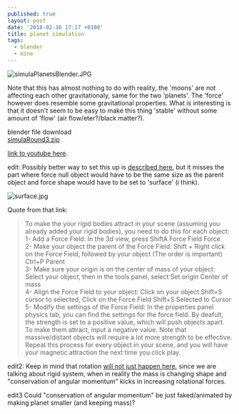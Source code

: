 ```yaml
---
published: true
layout: post
date: '2018-02-16 17:17 +0100'
title: planet simulation
tags:
  - blender
  - mine
---
```

![simulaPlanetsBlender.JPG]({{site.baseurl}}/media/simulaPlanetsBlender.JPG)

Note that this has almost nothing to do with reality, the 'moons' are not affecting each other gravitationaly, same for the two 'planets'. The 'force' however does resemble some gravitational properties. What is interesting is that it doesn't seem to be easy to make this thing 'stable' without some amount of 'flow' (air flow/eter?/black matter?).

blender file download  
[simulaRound3.zip](/blends/simulaRound3.zip)

[link to youtube here](https://youtu.be/0kbdKWVT7qw).

edit: Possibly better way to set this up is [described here](https://blender.stackexchange.com/questions/57090/how-do-i-make-two-objects-pull-toward-each-other-in-a-zero-gravity-scene), but it misses the part where force null object would have to be the same size as the parent object and force shape would have to be set to 'surface' (i think).

![surface.jpg]({{site.baseurl}}/media/surface.jpg)

Quote from that link:  

> To make the your rigid bodies attract in your scene (assuming you already added your rigid bodies), you need to do this for each object:  
> 1- Add a Force Field: In the 3d view, press ShiftA  Force Field  Force  
> 2- Make your object the parent of the Force Field: Shift + Right click on the Force Field, followed by your object (The order is important)  Ctrl+P  Parent  
> 3- Make sure your origin is on the center of mass of your object: Select your object, then in the tools panel, select Set origin  Center of mass  
> 4- Align the Force Field to your object: Click on your object  Shift+S  cursor to selected, Click on the Force Field  Shift+S  Selected to Cursor  
> 5- Modify the settings of the Force Field: In the properties panel physics tab, you can find the settings for the force field. By deafult, the strength is set to a positive value, which will push objects apart. To make them attract, input a negative value. Note that massive/distant objects will require a lot more strength to be effective.  
> Repeat this process for every object in your scene, and you will have your magnetic attraction the next time you click play.

edit2: Keep in mind that rotation [will not just happen here](http://curious.astro.cornell.edu/about-us/56-our-solar-system/planets-and-dwarf-planets/general-questions/218-why-do-planets-rotate-intermediate), since we are talking about rigid system, when in reality the mass is changing shape and "conservation of angular momentum" kicks in increasing rotational forces.

edit3 Could "conservation of angular momentum" be just faked/animated by making planet smaller (and keeping mass)?
